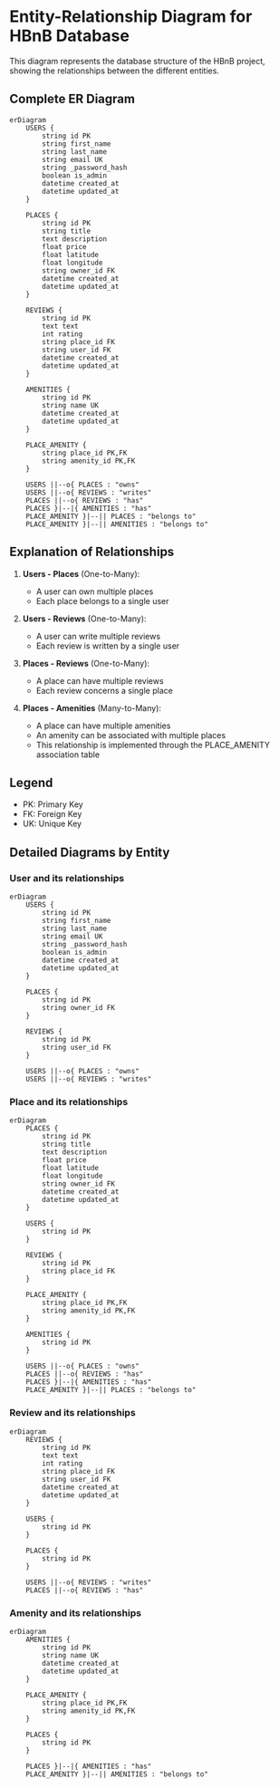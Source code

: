 # Entity-Relationship Diagram for HBnB Database

This diagram represents the database structure of the HBnB project, showing the relationships between the different entities.

## Complete ER Diagram

```mermaid
erDiagram
    USERS {
        string id PK
        string first_name
        string last_name
        string email UK
        string _password_hash
        boolean is_admin
        datetime created_at
        datetime updated_at
    }
    
    PLACES {
        string id PK
        string title
        text description
        float price
        float latitude
        float longitude
        string owner_id FK
        datetime created_at
        datetime updated_at
    }
    
    REVIEWS {
        string id PK
        text text
        int rating
        string place_id FK
        string user_id FK
        datetime created_at
        datetime updated_at
    }
    
    AMENITIES {
        string id PK
        string name UK
        datetime created_at
        datetime updated_at
    }
    
    PLACE_AMENITY {
        string place_id PK,FK
        string amenity_id PK,FK
    }
    
    USERS ||--o{ PLACES : "owns"
    USERS ||--o{ REVIEWS : "writes"
    PLACES ||--o{ REVIEWS : "has"
    PLACES }|--|{ AMENITIES : "has"
    PLACE_AMENITY }|--|| PLACES : "belongs to"
    PLACE_AMENITY }|--|| AMENITIES : "belongs to"
```

## Explanation of Relationships

1. **Users - Places** (One-to-Many):
   - A user can own multiple places
   - Each place belongs to a single user

2. **Users - Reviews** (One-to-Many):
   - A user can write multiple reviews
   - Each review is written by a single user

3. **Places - Reviews** (One-to-Many):
   - A place can have multiple reviews
   - Each review concerns a single place

4. **Places - Amenities** (Many-to-Many):
   - A place can have multiple amenities
   - An amenity can be associated with multiple places
   - This relationship is implemented through the PLACE_AMENITY association table

## Legend

- PK: Primary Key
- FK: Foreign Key
- UK: Unique Key

## Detailed Diagrams by Entity

### User and its relationships

```mermaid
erDiagram
    USERS {
        string id PK
        string first_name
        string last_name
        string email UK
        string _password_hash
        boolean is_admin
        datetime created_at
        datetime updated_at
    }
    
    PLACES {
        string id PK
        string owner_id FK
    }
    
    REVIEWS {
        string id PK
        string user_id FK
    }
    
    USERS ||--o{ PLACES : "owns"
    USERS ||--o{ REVIEWS : "writes"
```

### Place and its relationships

```mermaid
erDiagram
    PLACES {
        string id PK
        string title
        text description
        float price
        float latitude
        float longitude
        string owner_id FK
        datetime created_at
        datetime updated_at
    }
    
    USERS {
        string id PK
    }
    
    REVIEWS {
        string id PK
        string place_id FK
    }
    
    PLACE_AMENITY {
        string place_id PK,FK
        string amenity_id PK,FK
    }
    
    AMENITIES {
        string id PK
    }
    
    USERS ||--o{ PLACES : "owns"
    PLACES ||--o{ REVIEWS : "has"
    PLACES }|--|{ AMENITIES : "has"
    PLACE_AMENITY }|--|| PLACES : "belongs to"
```

### Review and its relationships

```mermaid
erDiagram
    REVIEWS {
        string id PK
        text text
        int rating
        string place_id FK
        string user_id FK
        datetime created_at
        datetime updated_at
    }
    
    USERS {
        string id PK
    }
    
    PLACES {
        string id PK
    }
    
    USERS ||--o{ REVIEWS : "writes"
    PLACES ||--o{ REVIEWS : "has"
```

### Amenity and its relationships

```mermaid
erDiagram
    AMENITIES {
        string id PK
        string name UK
        datetime created_at
        datetime updated_at
    }
    
    PLACE_AMENITY {
        string place_id PK,FK
        string amenity_id PK,FK
    }
    
    PLACES {
        string id PK
    }
    
    PLACES }|--|{ AMENITIES : "has"
    PLACE_AMENITY }|--|| AMENITIES : "belongs to"
``` 